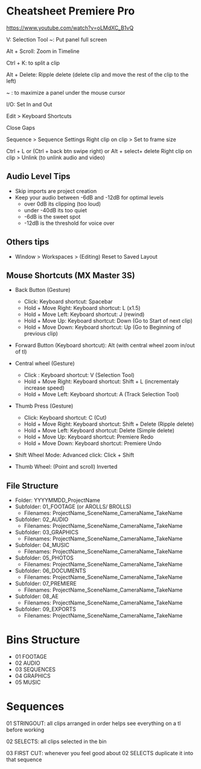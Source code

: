 # Cheatsheet Premiere Pro
https://www.youtube.com/watch?v=oLMdXC_B1vQ

V: Selection Tool
~: Put panel full screen

Alt + Scroll: Zoom in Timeline

Ctrl + K: to split a clip

Alt + Delete: Ripple delete (delete clip and move the rest of the clip to the left)

~ : to maximize a panel under the mouse cursor

I/O: Set In and Out

Edit > Keyboard Shortcuts

Close Gaps

Sequence > Sequence Settings 
Right clip on clip > Set to frame size

Ctrl + L or (Ctrl + back btn swipe right) or Alt + select+ delete
Right clip on clip > Unlink (to unlink audio and video)

## Audio Level Tips
- Skip imports are project creation
- Keep your audio between -6dB and -12dB for optimal levels
  - over 0dB its clipping (too loud)
  - under -40dB its too quiet
  - -6dB is the sweet spot
  - -12dB is the threshold for voice over

## Others tips
- Window > Workspaces > (Editing) Reset to Saved Layout

## Mouse Shortcuts (MX Master 3S)
- Back Button (Gesture)
  - Click: Keyboard shortcut: Spacebar
  - Hold + Move Right: Keyboard shortcut: L (x1.5)
  - Hold + Move Left: Keyboard shortcut: J (rewind)
  - Hold + Move Up: Keyboard shortcut: Down (Go to Start of next clip)
  - Hold + Move Down: Keyboard shortcut: Up (Go to Beginning of previous clip)

- Forward Button (Keyboard shortcut): Alt (with central wheel zoom in/out of tl)

- Central wheel (Gesture)
  - Click : Keyboard shortcut: V (Selection Tool)
  - Hold + Move Right: Keyboard shortcut: Shift + L (incrementaly increase speed)
  - Hold + Move Left: Keyboard shortcut: A (Track Selection Tool)

- Thumb Press (Gesture)
  - Click: Keyboard shortcut: C (Cut)
  - Hold + Move Right: Keyboard shortcut: Shift + Delete (Ripple delete)
  - Hold + Move Left: Keyboard shortcut: Delete (Simple delete)
  - Hold + Move Up: Keyboard shortcut: Premiere Redo
  - Hold + Move Down: Keyboard shortcut: Premiere Undo

- Shift Wheel Mode: Advanced click: Click + Shift

- Thumb Wheel: (Point and scroll) Inverted

## File Structure

- Folder: YYYYMMDD_ProjectName
- Subfolder: 01_FOOTAGE (or AROLLS/ BROLLS)
  - Filenames: ProjectName_SceneName_CameraName_TakeName
- Subfolder: 02_AUDIO
  - Filenames: ProjectName_SceneName_CameraName_TakeName
- Subfolder: 03_GRAPHICS
  - Filenames: ProjectName_SceneName_CameraName_TakeName
- Subfolder: 04_MUSIC
  - Filenames: ProjectName_SceneName_CameraName_TakeName
- Subfolder: 05_PHOTOS
  - Filenames: ProjectName_SceneName_CameraName_TakeName
- Subfolder: 06_DOCUMENTS
  - Filenames: ProjectName_SceneName_CameraName_TakeName
- Subfolder: 07_PREMIERE
  - Filenames: ProjectName_SceneName_CameraName_TakeName
- Subfolder: 08_AE
  - Filenames: ProjectName_SceneName_CameraName_TakeName
- Subfolder: 09_EXPORTS
  - Filenames: ProjectName_SceneName_CameraName_TakeName

# Bins Structure
- 01 FOOTAGE
- 02 AUDIO
- 03 SEQUENCES
- 04 GRAPHICS
- 05 MUSIC

# Sequences 
01 STRINGOUT: all clips arranged in order helps see everything on a tl before working

02 SELECTS: all clips selected in the bin

03 FIRST CUT: whenever you feel good about 02 SELECTS duplicate it into that sequence